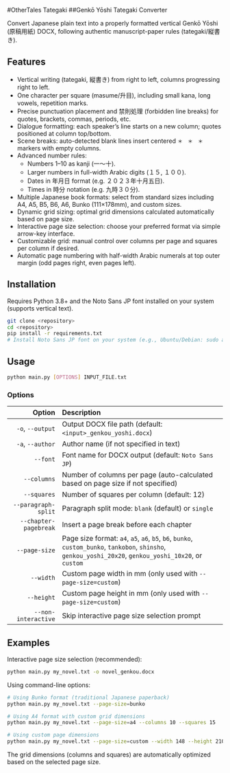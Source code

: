 #OtherTales Tategaki
##Genkō Yōshi Tategaki Converter

Convert Japanese plain text into a properly formatted vertical Genkō Yōshi (原稿用紙) DOCX, following authentic manuscript-paper rules (tategaki/縦書き).

## Features

- Vertical writing (tategaki, 縦書き) from right to left, columns progressing right to left.
- One character per square (masume/升目), including small kana, long vowels, repetition marks.
- Precise punctuation placement and 禁則処理 (forbidden line breaks) for quotes, brackets, commas, periods, etc.
- Dialogue formatting: each speaker’s line starts on a new column; quotes positioned at column top/bottom.
- Scene breaks: auto-detected blank lines insert centered `＊　＊　＊` markers with empty columns.
- Advanced number rules:
  - Numbers 1–10 as kanji (一〜十).
  - Larger numbers in full-width Arabic digits (１５, １００).
  - Dates in 年月日 format (e.g. ２０２３年十月五日).
  - Times in 時分 notation (e.g. 九時３０分).
- Multiple Japanese book formats: select from standard sizes including A4, A5, B5, B6, A6, Bunko (111×178mm), and custom sizes.
- Dynamic grid sizing: optimal grid dimensions calculated automatically based on page size.
- Interactive page size selection: choose your preferred format via simple arrow-key interface.
- Customizable grid: manual control over columns per page and squares per column if desired.
- Automatic page numbering with half-width Arabic numerals at top outer margin (odd pages right, even pages left).

## Installation

Requires Python 3.8+ and the Noto Sans JP font installed on your system (supports vertical text).

```bash
git clone <repository>
cd <repository>
pip install -r requirements.txt
# Install Noto Sans JP font on your system (e.g., Ubuntu/Debian: sudo apt install fonts-noto-sans-jp; macOS Homebrew: brew tap homebrew/cask-fonts && brew install --cask font-noto-sans-jp)
```

## Usage

```bash
python main.py [OPTIONS] INPUT_FILE.txt
```

### Options

| Option               | Description                                                                 |
|----------------------:|:----------------------------------------------------------------------------|
| `-o`, `--output`      | Output DOCX file path (default: `<input>_genkou_yoshi.docx`)                 |
| `-a`, `--author`      | Author name (if not specified in text)                                       |
| `--font`              | Font name for DOCX output (default: `Noto Sans JP`)                          |
| `--columns`           | Number of columns per page (auto-calculated based on page size if not specified) |
| `--squares`           | Number of squares per column (default: 12)                                   |
| `--paragraph-split`   | Paragraph split mode: `blank` (default) or `single`                          |
| `--chapter-pagebreak` | Insert a page break before each chapter                                      |
| `--page-size`         | Page size format: `a4`, `a5`, `a6`, `b5`, `b6`, `bunko`, `custom_bunko`, `tankobon`, `shinsho`, `genkou_yoshi_20x20`, `genkou_yoshi_10x20`, or `custom` |
| `--width`             | Custom page width in mm (only used with `--page-size=custom`)                |
| `--height`            | Custom page height in mm (only used with `--page-size=custom`)               |
| `--non-interactive`   | Skip interactive page size selection prompt                                 |

## Examples

Interactive page size selection (recommended):

```bash
python main.py my_novel.txt -o novel_genkou.docx
```

Using command-line options:

```bash
# Using Bunko format (traditional Japanese paperback)
python main.py my_novel.txt --page-size=bunko

# Using A4 format with custom grid dimensions
python main.py my_novel.txt --page-size=a4 --columns 10 --squares 15

# Using custom page dimensions
python main.py my_novel.txt --page-size=custom --width 148 --height 210 --squares 13
```

The grid dimensions (columns and squares) are automatically optimized based on the selected page size.
